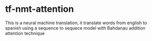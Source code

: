 # tf-nmt-attention

This is a neural machine translation, it translate words from english to spanish using a sequence to sequece model with Bahdanau addition attention technique
